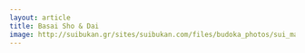 ```yaml
---
layout: article
title: Basai Sho & Dai
image: http://suibukan.gr/sites/suibukan.com/files/budoka_photos/sui_matsumura.jpg?1280632962
---
```


